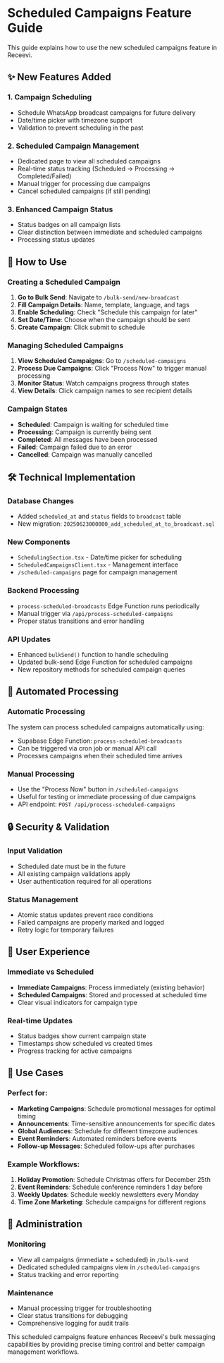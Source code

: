 # Scheduled Campaigns Feature Guide

This guide explains how to use the new scheduled campaigns feature in Receevi.

## ✨ New Features Added

### 1. **Campaign Scheduling**
- Schedule WhatsApp broadcast campaigns for future delivery
- Date/time picker with timezone support
- Validation to prevent scheduling in the past

### 2. **Scheduled Campaign Management**
- Dedicated page to view all scheduled campaigns
- Real-time status tracking (Scheduled → Processing → Completed/Failed)
- Manual trigger for processing due campaigns
- Cancel scheduled campaigns (if still pending)

### 3. **Enhanced Campaign Status**
- Status badges on all campaign lists
- Clear distinction between immediate and scheduled campaigns
- Processing status updates

## 🚀 How to Use

### Creating a Scheduled Campaign

1. **Go to Bulk Send**: Navigate to `/bulk-send/new-broadcast`
2. **Fill Campaign Details**: Name, template, language, and tags
3. **Enable Scheduling**: Check "Schedule this campaign for later"
4. **Set Date/Time**: Choose when the campaign should be sent
5. **Create Campaign**: Click submit to schedule

### Managing Scheduled Campaigns

1. **View Scheduled Campaigns**: Go to `/scheduled-campaigns`
2. **Process Due Campaigns**: Click "Process Now" to trigger manual processing
3. **Monitor Status**: Watch campaigns progress through states
4. **View Details**: Click campaign names to see recipient details

### Campaign States

- **Scheduled**: Campaign is waiting for scheduled time
- **Processing**: Campaign is currently being sent
- **Completed**: All messages have been processed
- **Failed**: Campaign failed due to an error
- **Cancelled**: Campaign was manually cancelled

## 🛠️ Technical Implementation

### Database Changes
- Added `scheduled_at` and `status` fields to `broadcast` table
- New migration: `20250623000000_add_scheduled_at_to_broadcast.sql`

### New Components
- `SchedulingSection.tsx` - Date/time picker for scheduling
- `ScheduledCampaignsClient.tsx` - Management interface
- `/scheduled-campaigns` page for campaign management

### Backend Processing
- `process-scheduled-broadcasts` Edge Function runs periodically
- Manual trigger via `/api/process-scheduled-campaigns`
- Proper status transitions and error handling

### API Updates
- Enhanced `bulkSend()` function to handle scheduling
- Updated bulk-send Edge Function for scheduled campaigns
- New repository methods for scheduled campaign queries

## 📅 Automated Processing

### Automatic Processing
The system can process scheduled campaigns automatically using:
- Supabase Edge Function: `process-scheduled-broadcasts`
- Can be triggered via cron job or manual API call
- Processes campaigns when their scheduled time arrives

### Manual Processing
- Use the "Process Now" button in `/scheduled-campaigns`
- Useful for testing or immediate processing of due campaigns
- API endpoint: `POST /api/process-scheduled-campaigns`

## 🔒 Security & Validation

### Input Validation
- Scheduled date must be in the future
- All existing campaign validations apply
- User authentication required for all operations

### Status Management
- Atomic status updates prevent race conditions
- Failed campaigns are properly marked and logged
- Retry logic for temporary failures

## 📱 User Experience

### Immediate vs Scheduled
- **Immediate Campaigns**: Process immediately (existing behavior)
- **Scheduled Campaigns**: Stored and processed at scheduled time
- Clear visual indicators for campaign type

### Real-time Updates
- Status badges show current campaign state
- Timestamps show scheduled vs created times
- Progress tracking for active campaigns

## 🎯 Use Cases

### Perfect for:
- **Marketing Campaigns**: Schedule promotional messages for optimal timing
- **Announcements**: Time-sensitive announcements for specific dates
- **Global Audiences**: Schedule for different timezone audiences
- **Event Reminders**: Automated reminders before events
- **Follow-up Messages**: Scheduled follow-ups after purchases

### Example Workflows:
1. **Holiday Promotion**: Schedule Christmas offers for December 25th
2. **Event Reminders**: Schedule conference reminders 1 day before
3. **Weekly Updates**: Schedule weekly newsletters every Monday
4. **Time Zone Marketing**: Schedule campaigns for different regions

## 🔧 Administration

### Monitoring
- View all campaigns (immediate + scheduled) in `/bulk-send`
- Dedicated scheduled campaigns view in `/scheduled-campaigns`
- Status tracking and error reporting

### Maintenance
- Manual processing trigger for troubleshooting
- Clear status transitions for debugging
- Comprehensive logging for audit trails

This scheduled campaigns feature enhances Receevi's bulk messaging capabilities by providing precise timing control and better campaign management workflows.